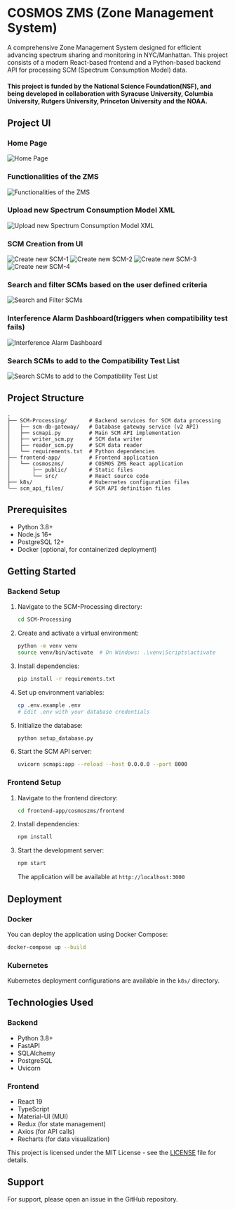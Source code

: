 # COSMOS ZMS (Zone Management System)

A comprehensive Zone Management System designed for efficient advancing spectrum sharing and monitoring in NYC/Manhattan. This project consists of a modern React-based frontend and a Python-based backend API for processing SCM (Spectrum Consumption Model) data.

#### This project is funded by the National Science Foundation(NSF), and being developed in collaboration with Syracuse University, Columbia University, Rutgers University, Princeton University and the NOAA.

## Project UI
### Home Page
![Home Page](./ss/Screenshot%202025-09-19%20154219.png)

### Functionalities of the ZMS
![Functionalities of the ZMS](./ss/Screenshot%202025-09-19%20154706.png)

### Upload new Spectrum Consumption Model XML
![Upload new Spectrum Consumption Model XML](./ss/Screenshot%202025-09-19%20154258.png)

### SCM Creation from UI
![Create new SCM-1](./ss/Screenshot%202025-09-19%20155714.png)
![Create new SCM-2](./ss/Screenshot%202025-09-19%20155906.png)
![Create new SCM-3](./ss/Screenshot%202025-09-19%20155926.png)
![Create new SCM-4](./ss/Screenshot%202025-09-19%20155954.png)

### Search and filter SCMs based on the user defined criteria
![Search and Filter SCMs](./ss/Screenshot%202025-09-19%20154347.png)

### Interference Alarm Dashboard(triggers when compatibility test fails)
![Interference Alarm Dashboard](./ss/Screenshot%202025-09-19%20160106.png)

### Search SCMs to add to the Compatibility Test List
![Search SCMs to add to the Compatibility Test List](./ss/Screenshot%202025-09-19%20154621.png)

## Project Structure

```
.
├── SCM-Processing/       # Backend services for SCM data processing
│   ├── scm-db-gateway/   # Database gateway service (v2 API)
│   ├── scmapi.py         # Main SCM API implementation
│   ├── writer_scm.py     # SCM data writer
│   ├── reader_scm.py     # SCM data reader
│   └── requirements.txt  # Python dependencies
├── frontend-app/         # Frontend application
│   └── cosmoszms/        # COSMOS ZMS React application
│       ├── public/       # Static files
│       └── src/          # React source code
├── k8s/                  # Kubernetes configuration files
└── scm_api_files/        # SCM API definition files
```

## Prerequisites

- Python 3.8+
- Node.js 16+
- PostgreSQL 12+
- Docker (optional, for containerized deployment)

## Getting Started

### Backend Setup

1. Navigate to the SCM-Processing directory:
   ```bash
   cd SCM-Processing
   ```

2. Create and activate a virtual environment:
   ```bash
   python -m venv venv
   source venv/bin/activate  # On Windows: .\venv\Scripts\activate
   ```

3. Install dependencies:
   ```bash
   pip install -r requirements.txt
   ```

4. Set up environment variables:
   ```bash
   cp .env.example .env
   # Edit .env with your database credentials
   ```

5. Initialize the database:
   ```bash
   python setup_database.py
   ```

6. Start the SCM API server:
   ```bash
   uvicorn scmapi:app --reload --host 0.0.0.0 --port 8000
   ```

### Frontend Setup

1. Navigate to the frontend directory:
   ```bash
   cd frontend-app/cosmoszms/frontend
   ```

2. Install dependencies:
   ```bash
   npm install
   ```

3. Start the development server:
   ```bash
   npm start
   ```
   The application will be available at `http://localhost:3000`


## Deployment

### Docker

You can deploy the application using Docker Compose:

```bash
docker-compose up --build
```

### Kubernetes

Kubernetes deployment configurations are available in the `k8s/` directory.

## Technologies Used

### Backend
- Python 3.8+
- FastAPI
- SQLAlchemy
- PostgreSQL
- Uvicorn

### Frontend
- React 19
- TypeScript
- Material-UI (MUI)
- Redux (for state management)
- Axios (for API calls)
- Recharts (for data visualization)


This project is licensed under the MIT License - see the [LICENSE](LICENSE) file for details.

## Support

For support, please open an issue in the GitHub repository.
